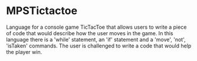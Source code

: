 # MPSTictactoe
Language for a console game TicTacToe that allows users to write a piece of code that would describe how the user moves in the game.
In this language there is a 'while' statement, an 'if' statement and a 'move', 'not', 'isTaken' commands.
The user is challenged to write a code that would help the player win.
